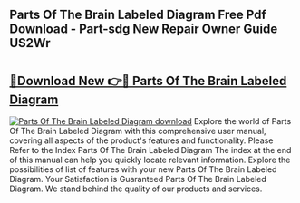 ## Parts Of The Brain Labeled Diagram Free Pdf Download - Part-sdg New Repair Owner Guide US2Wr

# <h2><a href="http://dfhbne.blite.top/?on=Parts+Of+The+Brain+Labeled+Diagram">🔗Download New 👉🔴 Parts Of The Brain Labeled Diagram</a></h2>

[![Parts Of The Brain Labeled Diagram download](https://i.imgur.com/lujVjoI.png)](http://dfhbne.blite.top/?on=Parts+Of+The+Brain+Labeled+Diagram)
Explore the world of Parts Of The Brain Labeled Diagram with this comprehensive user manual, covering all aspects of the product's features and functionality. Please Refer to the Index Parts Of The Brain Labeled Diagram The index at the end of this manual can help you quickly locate relevant information. Explore the possibilities of list of features with your new Parts Of The Brain Labeled Diagram. Your Satisfaction is Guaranteed Parts Of The Brain Labeled Diagram. We stand behind the quality of our products and services.
